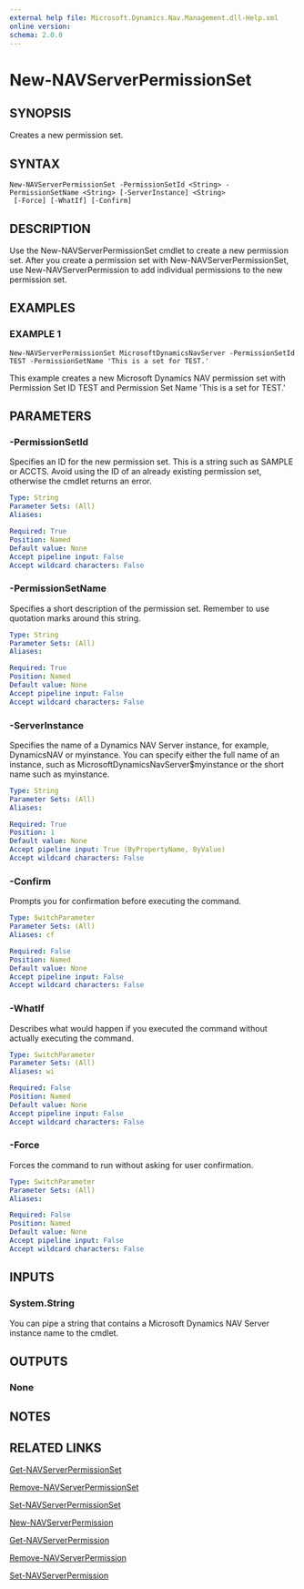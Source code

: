 ```yaml
---
external help file: Microsoft.Dynamics.Nav.Management.dll-Help.xml
online version:
schema: 2.0.0
---
```


# New-NAVServerPermissionSet

## SYNOPSIS
Creates a new permission set.

## SYNTAX

```
New-NAVServerPermissionSet -PermissionSetId <String> -PermissionSetName <String> [-ServerInstance] <String>
 [-Force] [-WhatIf] [-Confirm]
```

## DESCRIPTION
Use the New-NAVServerPermissionSet cmdlet to create a new permission set.
After you create a permission set with New-NAVServerPermissionSet, use New-NAVServerPermission to add individual permissions to the new permission set.

## EXAMPLES

### EXAMPLE 1
```
New-NAVServerPermissionSet MicrosoftDynamicsNavServer -PermissionSetId TEST -PermissionSetName 'This is a set for TEST.'
```

This example creates a new Microsoft Dynamics NAV permission set with Permission Set ID TEST and Permission Set Name 'This is a set for TEST.'

## PARAMETERS

### -PermissionSetId
Specifies an ID for the new permission set.
This is a string such as SAMPLE or ACCTS.
Avoid using the ID of an already existing permission set, otherwise the cmdlet returns an error.

```yaml
Type: String
Parameter Sets: (All)
Aliases:

Required: True
Position: Named
Default value: None
Accept pipeline input: False
Accept wildcard characters: False
```

### -PermissionSetName
Specifies a short description of the permission set.
Remember to use quotation marks around this string.

```yaml
Type: String
Parameter Sets: (All)
Aliases:

Required: True
Position: Named
Default value: None
Accept pipeline input: False
Accept wildcard characters: False
```

### -ServerInstance
Specifies the name of a Dynamics NAV Server instance, for example, DynamicsNAV or myinstance.
You can specify either the full name of an instance, such as MicrosoftDynamicsNavServer$myinstance or the short name such as myinstance.

```yaml
Type: String
Parameter Sets: (All)
Aliases:

Required: True
Position: 1
Default value: None
Accept pipeline input: True (ByPropertyName, ByValue)
Accept wildcard characters: False
```

### -Confirm
Prompts you for confirmation before executing the command.

```yaml
Type: SwitchParameter
Parameter Sets: (All)
Aliases: cf

Required: False
Position: Named
Default value: None
Accept pipeline input: False
Accept wildcard characters: False
```

### -WhatIf
Describes what would happen if you executed the command without actually executing the command.

```yaml
Type: SwitchParameter
Parameter Sets: (All)
Aliases: wi

Required: False
Position: Named
Default value: None
Accept pipeline input: False
Accept wildcard characters: False
```

### -Force
Forces the command to run without asking for user confirmation.

```yaml
Type: SwitchParameter
Parameter Sets: (All)
Aliases:

Required: False
Position: Named
Default value: None
Accept pipeline input: False
Accept wildcard characters: False
```

## INPUTS

### System.String
You can pipe a string that contains a Microsoft Dynamics NAV Server instance name to the cmdlet.

## OUTPUTS

### None

## NOTES
## RELATED LINKS
[Get-NAVServerPermissionSet](Get-NAVServerPermissionSet.md)  

[Remove-NAVServerPermissionSet](Remove-NAVServerPermissionSet.md)  

[Set-NAVServerPermissionSet](Set-NAVServerPermissionSet.md)  

[New-NAVServerPermission](New-NAVServerPermission.md)  

[Get-NAVServerPermission](Get-NAVServerPermission.md)  

[Remove-NAVServerPermission](Remove-NAVServerPermission.md)  

[Set-NAVServerPermission](Set-NAVServerPermission.md)  
